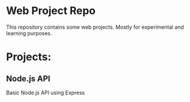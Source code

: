 # Web Project Repo

This repository contains some web projects.
Mostly for experimental and learning purposes.

# Projects:

## Node.js API

Basic Node.js API using Express
